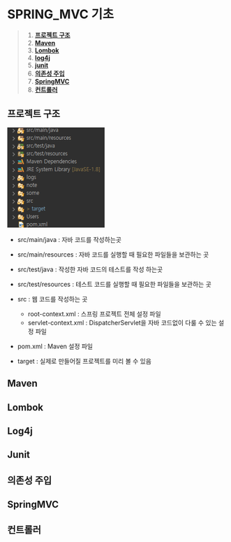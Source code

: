 # SPRING_MVC 기초

>1. **[프로젝트 구조](#프로젝트-구조)**<br>
>2. **[Maven](#Maven)**<br>
>3. **[Lombok](#Lombok)**<br>
>4. **[log4j](#Log4j)**<br>
>5. **[junit](#Junit)**<br>
>6. **[의존성 주입](#의존성-주입)**<br>
>7. **[SpringMVC](#SpringMVC)**<br>
>8. **[컨트롤러](#컨트롤러)**<br>


## 프로젝트 구조
![projectStandard](./img/프로젝트구조패키지.png)
- src/main/java : 자바 코드를 작성하는곳 <br>
- src/main/resources : 자바 코드를 실행할 때 필요한 파일들을 보관하는 곳

- src/test/java : 작성한 자바 코드의 테스트를 작성 하는곳
- src/test/resources : 테스트 코드를 실행할 때 필요한 파일들을 보관하는 곳

- src : 웹 코드를 작성하는 곳 
  - root-context.xml : 스프링 프로젝트 전체 설정 파일
  - servlet-context.xml : DispatcherServlet을 자바 코드없이 다룰 수 있는 설정 파일
  
- pom.xml : Maven 설정 파일
- target : 실제로 만들어질 프로젝트를 미리 볼 수 있음
## Maven

## Lombok
  
## Log4j
 
## Junit
  
## 의존성 주입

## SpringMVC
 
## 컨트롤러
 

